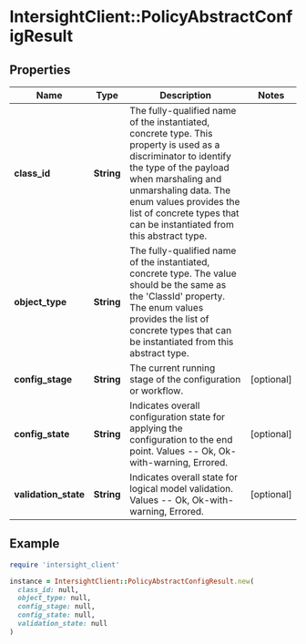 # IntersightClient::PolicyAbstractConfigResult

## Properties

| Name | Type | Description | Notes |
| ---- | ---- | ----------- | ----- |
| **class_id** | **String** | The fully-qualified name of the instantiated, concrete type. This property is used as a discriminator to identify the type of the payload when marshaling and unmarshaling data. The enum values provides the list of concrete types that can be instantiated from this abstract type. |  |
| **object_type** | **String** | The fully-qualified name of the instantiated, concrete type. The value should be the same as the &#39;ClassId&#39; property. The enum values provides the list of concrete types that can be instantiated from this abstract type. |  |
| **config_stage** | **String** | The current running stage of the configuration or workflow. | [optional] |
| **config_state** | **String** | Indicates overall configuration state for applying the configuration to the end point. Values  -- Ok, Ok-with-warning, Errored. | [optional] |
| **validation_state** | **String** | Indicates overall state for logical model validation. Values  -- Ok, Ok-with-warning, Errored. | [optional] |

## Example

```ruby
require 'intersight_client'

instance = IntersightClient::PolicyAbstractConfigResult.new(
  class_id: null,
  object_type: null,
  config_stage: null,
  config_state: null,
  validation_state: null
)
```

